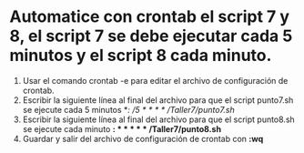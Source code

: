# Automatice con crontab el script 7 y 8, el script 7 se debe ejecutar cada 5 minutos y el script 8 cada minuto.

1. Usar el comando crontab -e para editar el archivo de configuración de crontab. 
2. Escribir la siguiente línea al final del archivo para que el script punto7.sh se ejecute cada 5 minutos **: */5 * * * * /Taller7/punto7.sh**
3. Escribir la siguiente línea al final del archivo para que el script punto8.sh se ejecute cada minuto **: * * * * * /Taller7/punto8.sh**
4. Guardar y salir del archivo de configuración de crontab con **:wq**

